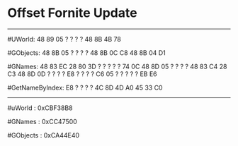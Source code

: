 # Offset Fornite Update
-------------------------------------------------------

#UWorld: 48 89 05 ? ? ? ? 48 8B 4B 78


#GObjects:  48 8B 05 ? ? ? ? 48 8B 0C C8 48 8B 04 D1


#GNames:  48 83 EC 28 80 3D ? ? ? ? ? 74 0C 48 8D 05 ? ? ? ? 48 83 C4 28 C3 48 8D 0D ? ? ? ? E8 ? ? ? ? C6 05 ? ? ? ? ? EB E6


#GetNameByIndex:  E8 ? ? ? ? 4C 8D 4D A0 45 33 C0

------------------------------------------------------------

#uWorld : 0xCBF38B8

#GNames : 0xCC47500

#GObjects : 0xCA44E40
